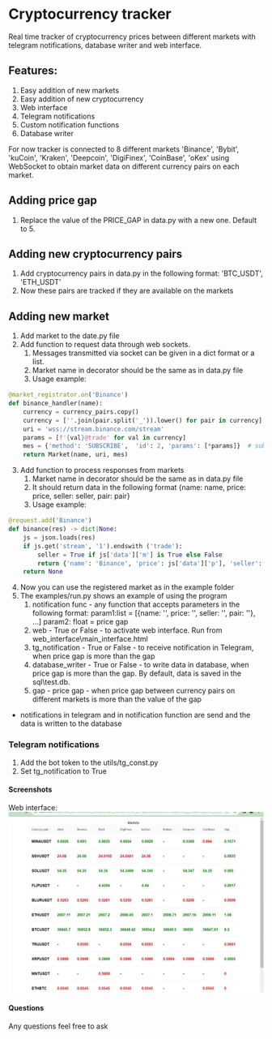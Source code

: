 # Cryptocurrency tracker

Real time tracker of cryptocurrency prices between different markets with telegram notifications, database writer and web interface. 

## Features:
1. Easy addition of new markets 
2. Easy addition of new cryptocurrency
3. Web interface
4. Telegram notifications
5. Custom notification functions
6. Database writer

For now tracker is connected to 8 different markets 'Binance', 'Bybit', 'kuCoin', 'Kraken', 'Deepcoin', 'DigiFinex', 'CoinBase', 
'oKex' using WebSocket to obtain market data on different currency pairs on each market.

## Adding price gap
1. Replace the value of the PRICE_GAP in data.py with a new one. Default to 5.

## Adding new cryptocurrency pairs
1. Add cryptocurrency pairs in data.py in the following format: 'BTC_USDT', 'ETH_USDT'
2. Now these pairs are tracked if they are available on the markets


## Adding  new market 
 1. Add market to the date.py file
 2. Add function to request data through web sockets. 
    1. Messages transmitted via socket can be given in a dict format or a list.
    2. Market name in decorator should be the same as in data.py file
    3. Usage example:
 
```python
@market_registrator.on('Binance') 
def binance_handler(name):
    currency = currency_pairs.copy()
    currency = [''.join(pair.split('_')).lower() for pair in currency] 
    uri = 'wss://stream.binance.com/stream'
    params = [f'{val}@trade' for val in currency]
    mes = {'method': 'SUBSCRIBE',  'id': 2, 'params': [*params]}  # subscribe to trades
    return Market(name, uri, mes)
```
 3. Add function to process responses from markets
    1. Market name in decorator should be the same as in data.py file 
    2. It should return data in the following format {name:  name, price:  price, seller: seller, pair: pair}
    3. Usage example: 
```python
@request.add('Binance')
def binance(res) -> dict|None:
    js = json.loads(res)
    if js.get('stream', '1').endswith ('trade'): 
        seller = True if js['data']['m'] is True else False
        return {'name': 'Binance', 'price': js['data']['p'], 'seller': seller, 'pair': js['data']['s']}
    return None
```
4. Now  you can use the registered market as in the example folder
5. The examples/run.py shows an example of using the program
   1. notification func - any function that accepts parameters in the following format: param1:list = [{name: '', price: '', seller: '', pair: ''}, ...] param2: float = price gap 
   2. web - True or False - to activate web interface. Run from web_interface\\main_interface.html
   3. tg_notification - True or False - to receive notification in Telegram, when price gap is more than the gap 
   4. database_writer - True or False - to write data in database, when price gap is more than the gap. By default, data is saved in the sql\test.db.
   5. gap - price gap - when price gap between currency pairs on different markets is more than the value of the gap 
  - notifications in telegram and in notification function are send and the data is written to the database

### Telegram notifications
1. Add the bot token to the utils/tg_const.py
2. Set tg_notification to True

#### Screenshots
Web interface: 
![Image alt](img/img.png)

#### Questions
Any questions feel free to ask

